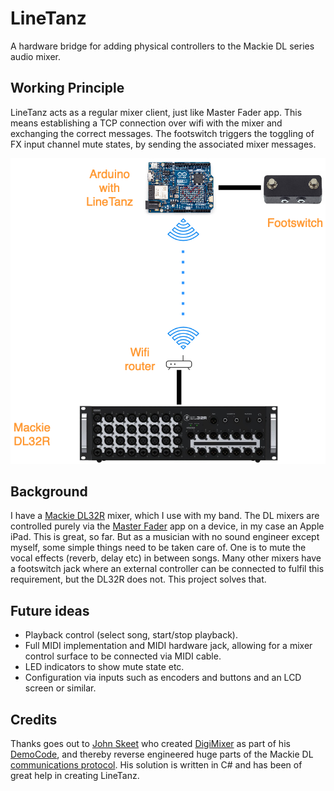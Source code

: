 # LineTanz

A hardware bridge for adding physical controllers to the Mackie DL series audio mixer.

## Working Principle

LineTanz acts as a regular mixer client, just like Master Fader app. This means establishing a TCP connection over wifi with the mixer and exchanging the correct messages. The footswitch triggers the toggling of FX input channel mute states, by sending the associated mixer messages.

![image](./LineTanzPrinciple.png)

## Background

I have a [Mackie DL32R](https://mackie.com/intl/products/mixers/dl-series) mixer, which I use with my band. The DL mixers are controlled purely via the [Master Fader](https://www.google.com/search?client=safari&rls=en&q=mackie+master+fader+app&ie=UTF-8&oe=UTF-8) app on a device, in my case an Apple iPad. This is great, so far. But as a musician with no sound engineer except myself, some simple things need to be taken care of. One is to mute the vocal effects (reverb, delay etc) in between songs. Many other mixers have a footswitch jack where an external controller can be connected to fulfil this requirement, but the DL32R does not. This project solves that.

## Future ideas

- Playback control (select song, start/stop playback).
- Full MIDI implementation and MIDI hardware jack, allowing for a mixer control surface to be connected via MIDI cable.
- LED indicators to show mute state etc.
- Configuration via inputs such as encoders and buttons and an LCD screen or similar.

## Credits

Thanks goes out to [John Skeet](https://github.com/jskeet) who created [DigiMixer](https://github.com/jskeet/DemoCode/tree/main/DigiMixer) as part of his [DemoCode](https://github.com/jskeet/DemoCode/tree/main), and thereby reverse engineered huge parts of the Mackie DL [communications protocol](https://github.com/jskeet/DemoCode/blob/main/DigiMixer/Protocols/mackie.md). His solution is written in C# and has been of great help in creating LineTanz.